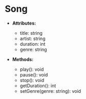 # Song

- **Attributes:**
  - title: string
  - artist: string
  - duration: int
  - genre: string

- **Methods:**
  - play(): void
  - pause(): void
  - stop(): void
  - getDuration(): int
  - setGenre(genre: string): void
